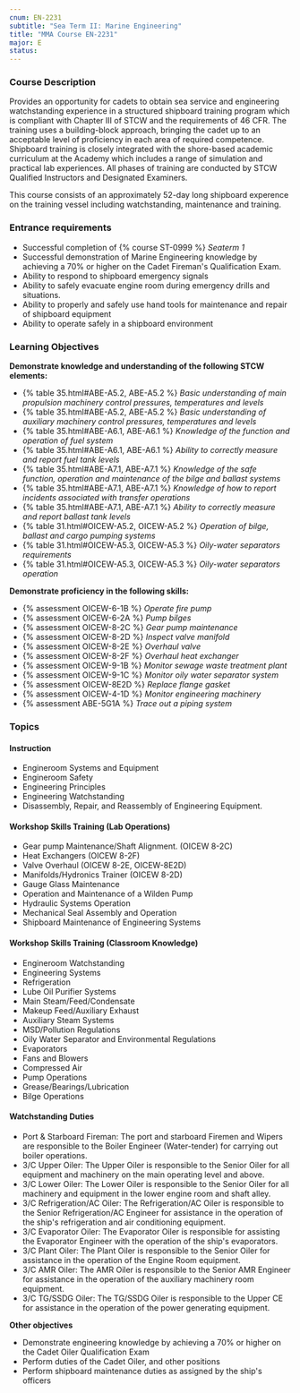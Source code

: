 ```yaml
---
cnum: EN-2231
subtitle: "Sea Term II: Marine Engineering"
title: "MMA Course EN-2231"
major: E
status: 
---
```


### Course Description

Provides an opportunity for cadets to obtain sea service and engineering watchstanding experience in a structured shipboard training program which is compliant with Chapter III of STCW and the requirements of 46 CFR. The training uses a building-block approach, bringing the cadet up to an acceptable level of proficiency in each area of required competence. Shipboard training is closely integrated with the shore-based academic curriculum at the Academy which includes a range of simulation and practical lab experiences. All phases of training are conducted by STCW Qualified Instructors and Designated Examiners.

This course consists of an approximately 52-day long shipboard experence on the training vessel including watchstanding, maintenance and training.

### Entrance requirements

* Successful completion of {% course ST-0999 %} *Seaterm 1*
* Successful demonstration of Marine Engineering knowledge by achieving a 70% or higher on the Cadet Fireman's Qualification Exam.
* Ability to respond to shipboard emergency signals
* Ability to safely evacuate engine room during emergency drills and situations.
* Ability to properly and safely use hand tools for maintenance and repair of shipboard equipment
* Ability to operate safely in a shipboard environment

### Learning Objectives

**Demonstrate knowledge and understanding of the following STCW elements:**

* {% table 35.html#ABE-A5.2, ABE-A5.2 %} *Basic understanding of main propulsion machinery control pressures, temperatures and levels*
* {% table 35.html#ABE-A5.2, ABE-A5.2 %} *Basic understanding of auxiliary machinery control pressures, temperatures and levels*
* {% table 35.html#ABE-A6.1, ABE-A6.1 %} *Knowledge of the function and operation of fuel system*
* {% table 35.html#ABE-A6.1, ABE-A6.1 %} *Ability to correctly measure and report fuel tank levels*
* {% table 35.html#ABE-A7.1, ABE-A7.1 %} *Knowledge of the safe function, operation and maintenance of the bilge and ballast systems*
* {% table 35.html#ABE-A7.1, ABE-A7.1 %} *Knowledge of how to report incidents associated with transfer operations*
* {% table 35.html#ABE-A7.1, ABE-A7.1 %} *Ability to correctly measure and report ballast tank levels*
* {% table 31.html#OICEW-A5.2, OICEW-A5.2 %} *Operation of bilge, ballast and cargo pumping systems*
* {% table 31.html#OICEW-A5.3, OICEW-A5.3 %} *Oily-water separators requirements*
* {% table 31.html#OICEW-A5.3, OICEW-A5.3 %} *Oily-water separators operation*

**Demonstrate proficiency in the following skills:**

* {% assessment OICEW-6-1B %} *Operate fire pump*
* {% assessment OICEW-6-2A %} *Pump bilges*
* {% assessment OICEW-8-2C %} *Gear pump maintenance*
* {% assessment OICEW-8-2D %} *Inspect valve manifold*
* {% assessment OICEW-8-2E %} *Overhaul valve*
* {% assessment OICEW-8-2F %} *Overhaul heat exchanger*
* {% assessment OICEW-9-1B %} *Monitor sewage waste treatment plant*
* {% assessment OICEW-9-1C %} *Monitor oily water separator system*
* {% assessment OICEW-8E2D %} *Replace flange gasket*
* {% assessment OICEW-4-1D %} *Monitor engineering machinery*
* {% assessment ABE-5G1A %} *Trace out a piping system*

### Topics

#### Instruction
*  Engineroom Systems and Equipment
*  Engineroom Safety
*  Engineering Principles
*  Engineering Watchstanding
*  Disassembly, Repair, and Reassembly of Engineering Equipment.
 
#### Workshop Skills Training (Lab Operations)
 
*  Gear pump Maintenance/Shaft Alignment. (OICEW 8-2C)
*  Heat Exchangers (OICEW 8-2F)
*  Valve Overhaul (OICEW 8-2E, OICEW-8E2D)
*  Manifolds/Hydronics Trainer (OICEW 8-2D)
*  Gauge Glass Maintenance
*  Operation and Maintenance of a Wilden Pump
*  Hydraulic Systems Operation
*  Mechanical Seal Assembly and Operation
*  Shipboard Maintenance of Engineering Systems
 
#### Workshop Skills Training (Classroom Knowledge)
 
*  Engineroom Watchstanding
*  Engineering Systems
*  Refrigeration
*  Lube Oil Purifier Systems
*  Main Steam/Feed/Condensate
*  Makeup Feed/Auxiliary Exhaust
*  Auxiliary Steam Systems
*  MSD/Pollution Regulations
*  Oily Water Separator and Environmental Regulations
*  Evaporators
*  Fans and Blowers
*  Compressed Air
*  Pump Operations
*  Grease/Bearings/Lubrication
*  Bilge Operations
 
#### Watchstanding Duties
 
*  Port & Starboard Fireman:  The port and starboard Firemen and Wipers are responsible to the Boiler Engineer (Water-tender) for carrying out boiler operations.
*  3/C Upper Oiler:  The Upper Oiler is responsible to the Senior Oiler for all equipment and machinery on the main operating level and above.
*  3/C Lower Oiler:  The Lower Oiler is responsible to the Senior Oiler for all machinery and equipment in the lower engine room and shaft alley.
*  3/C Refrigeration/AC Oiler:  The Refrigeration/AC Oiler is responsible to the Senior Refrigeration/AC Engineer for assistance in the operation of the ship's refrigeration and air conditioning equipment.
*  3/C Evaporator Oiler:  The Evaporator Oiler is responsible for assisting the Evaporator Engineer with the operation of the ship's evaporators.
*  3/C Plant Oiler:  The Plant Oiler is responsible to the Senior Oiler for assistance in the operation of the Engine Room equipment.
*  3/C AMR Oiler:  The AMR Oiler is responsible to the Senior AMR Engineer for assistance in the operation of the auxiliary machinery room equipment.
*  3/C TG/SSDG Oiler:  The TG/SSDG Oiler is responsible to the Upper CE for assistance in the operation of the power generating equipment.
 


**Other objectives**

* Demonstrate engineering knowledge by achieving a 70% or higher on the Cadet Oiler Qualification Exam
* Perform duties of the Cadet Oiler, and other positions
* Perform shipboard maintenance duties as assigned by the ship's officers




